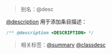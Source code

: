 > 别名：@desc

[@description](http://usejsdoc.org/tags-description.html) 用于添加条目描述：

```js
/** @description <DESCRIPTION> */
```

> 相关标签：[@summary](http://usejsdoc.org/tags-summary.html) [@classdesc](http://usejsdoc.org/tags-classdesc.html)
